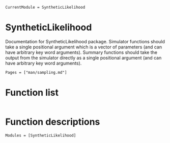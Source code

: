 ```@meta
CurrentModule = SyntheticLikelihood
```

# SyntheticLikelihood
Documentation for SyntheticLikelihood package. Simulator functions should take a single positional argument which is a vector of parameters (and can have arbitrary key word arguments). Summary functions should take the output from the simulator directly as a single positional argument (and can have arbitrary key word arguments).

```@contents
Pages = ["man/sampling.md"]
```

# Function list
```@index
```
# Function descriptions
```@autodocs
Modules = [SyntheticLikelihood]
```
